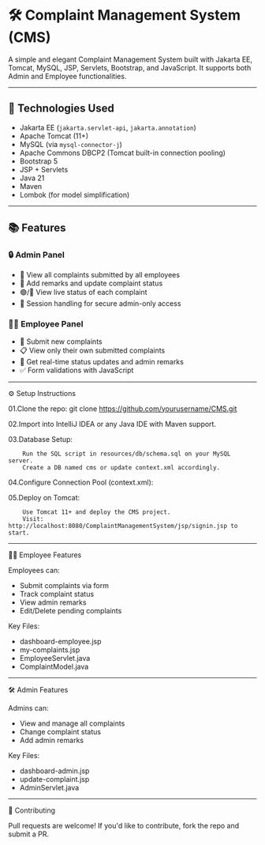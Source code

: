 # 🛠️ Complaint Management System (CMS)

A simple and elegant Complaint Management System built with Jakarta EE, Tomcat, MySQL, JSP, Servlets, Bootstrap, and JavaScript. It supports both Admin and Employee functionalities.

---

## 🚀 Technologies Used

- Jakarta EE (`jakarta.servlet-api`, `jakarta.annotation`)
- Apache Tomcat (11+)
- MySQL (via `mysql-connector-j`)
- Apache Commons DBCP2 (Tomcat built-in connection pooling)
- Bootstrap 5
- JSP + Servlets
- Java 21
- Maven
- Lombok (for model simplification)

---

## 📚 Features

### 🔒 Admin Panel

- 👀 View all complaints submitted by all employees  
- 📝 Add remarks and update complaint status  
- 🟢/🔴 View live status of each complaint  
- 🧠 Session handling for secure admin-only access  

### 🧑‍💼 Employee Panel

- 📝 Submit new complaints  
- 📋 View only their own submitted complaints  
- 📨 Get real-time status updates and admin remarks  
- ✅ Form validations with JavaScript  

---

⚙️ Setup Instructions

01.Clone the repo:
  git clone https://github.com/yourusername/CMS.git
  
02.Import into IntelliJ IDEA or any Java IDE with Maven support.

03.Database Setup:

        Run the SQL script in resources/db/schema.sql on your MySQL server.
        Create a DB named cms or update context.xml accordingly.
    
04.Configure Connection Pool (context.xml):

05.Deploy on Tomcat:

        Use Tomcat 11+ and deploy the CMS project.
        Visit: http://localhost:8080/ComplaintManagementSystem/jsp/signin.jsp to start.
        
---

🧑‍💼 Employee Features

Employees can:
 - Submit complaints via form
 - Track complaint status
 - View admin remarks
 - Edit/Delete pending complaints

Key Files:
 - dashboard-employee.jsp
 - my-complaints.jsp
 - EmployeeServlet.java
 - ComplaintModel.java

---

🛠️ Admin Features

Admins can:
 - View and manage all complaints
 - Change complaint status
 - Add admin remarks

Key Files:
- dashboard-admin.jsp
- update-complaint.jsp
- AdminServlet.java

---

🤝 Contributing

Pull requests are welcome! If you'd like to contribute, fork the repo and submit a PR.



      

